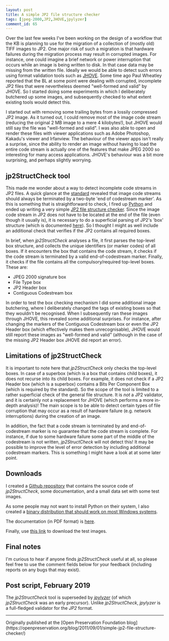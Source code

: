 ```yaml
---
layout: post
title: A simple JP2 file structure checker
tags: [jpeg-2000,JP2,JHOVE,jpylyzer]
comment_id: 65
---
```


Over the last few weeks I've been working on the design of a workflow
that the KB is planning to use for the migration of a collection of
(mostly old) TIFF images to JP2. One major risk of such a migration is
that hardware failures during the migration process may result in
corrupted images. For instance, one could imagine a brief network or
power interruption that occurs while an image is being written to disk.
In that case data may be missing from the written file. Ideally we would
be able to detect such errors using format validation tools such as
[JHOVE](http://hul.harvard.edu/jhove/). Some time ago Paul Wheatley
reported that the BL at some point were dealing with corrupted,
incomplete JP2 files that were nevertheless deemed "well-formed and
valid" by JHOVE. So I started doing some experiments in which I
deliberately butchered up some images, and subsequently checked to what
extent existing tools would detect this.

<!-- more -->

I started out with removing some trailing bytes from a lossily
compressed JP2 image. As it turned out, I could remove most of the image
code stream (reducing the original 2 MB image to a mere 4 kilobytes!),
but JHOVE would still say the file was "well-formed and valid". I was
also able to open and render these files with viewer applications such
as Adobe Photoshop, Kakadu's viewer and Irfanview. The behaviour of the
viewer apps isn't really a surprise, since the ability to render an
image without having to load the entire code stream is actually one of
the features that make JPEG 2000 so interesting for many access
applications. JHOVE's behaviour was a bit more surprising, and perhaps
slightly worrying.

## jp2StructCheck tool

This made me wonder about a way to detect incomplete code streams in JP2
files. A quick glance at the
[standard](http://www.jpeg.org/public/15444-1annexi.pdf) revealed that
image code streams should always be terminated by a two-byte 'end of
codestream marker'. As this is something that is straightforward to
check, I fired up [Python](http://www.python.org/) and ended up writing
a very simple [JP2 file structure
checker](https://github.com/bitsgalore/jp2StructCheck). Since the image
code stream in JP2 does not have to be located at the end of the file
(even though it usually is), it is necessary to do a superficial parsing
of JP2's 'box' structure (which is documented
[here](http://www.jpeg.org/public/15444-1annexi.pdf)). So I thought I
might as well include an additional check that verifies if the JP2
contains all required boxes.

In brief, when *jp2StructCheck* analyses a file, it first parses the
top-level box structure, and collects the unique identifiers (or marker
codes) of all boxes. If it encounters the box that contains the code
stream, it checks if the code stream is terminated by a valid
end-of-codestream marker. Finally, it checks if the file contains all
the compulsory/required top-level boxes. These are:

- JPEG 2000 signature box
- File Type box
- JP2 Header box
- Contiguous Codestream box

In order to test the box checking mechanism I did some additional image
butchering, where I deliberately changed the tags of existing boxes so
that they wouldn't be recognised. When I subsequently ran these images
through JHOVE, this revealed some additional surprises. For instance,
after changing the markers of the Contiguous Codestream box or even the
JP2 Header box (which effectively makes them unrecognisable), JHOVE
would still report these images as "well-formed and valid" (although in
the case of the missing JP2 Header box JHOVE did report an error).

## Limitations of jp2StructCheck

It is important to note here that *jp2StructCheck* only checks the
top-level boxes. In case of a superbox (which is a box that contains
child boxes), it does not recurse into its child boxes. For example, it
does not check if a JP2 Header box (which is a superbox) contains a Bits
Per Component Box (which is required by the standard). So the scope of
the tool is limited to a rather superficial check of the general file
structure. It is *not* a JP2 validator, and it is certainly not a
replacement for JHOVE (which performs a more in-depth analysis)! The
main scope is to be able to detect certain types of file corruption that
may occur as a result of hardware failure (e.g. network interruptions)
during the creation of an image.

In addition, the fact that a code stream is terminated by and
end-of-codestream marker is no guarantee that the code stream is
complete. For instance, if due to some hardware failure some part of the
middle of the codestream is not written, *jp2StructCheck* will not
detect this! It may be possible to improve the level of error detection
by including additional codestream markers. This is something I might
have a look at at some later point.

## Downloads

I created a [Github
repository](https://github.com/bitsgalore/jp2StructCheck) that contains
the source code of *jp2StructCheck*, some documentation, and a small
data set with some test images.

As some people may not want to install Python on their system, I also
created a [binary distribution that should work on most Windows
systems](https://github.com/downloads/bitsgalore/jp2StructCheck/jp2StructCheck31082011distWin32.zip).

The documentation (in PDF format) is
[here](https://github.com/downloads/bitsgalore/jp2StructCheck/jp2StructCheck.pdf).

Finally, use [this
link](https://github.com/downloads/bitsgalore/jp2StructCheck/testImages.zip)
to download the test images.

## Final notes

I'm curious to hear if anyone finds *jp2StructCheck* useful at all, so
please feel free to use the comment fields below for your feedback
(including reports on any bugs that may exist).

## Post script, February 2019

The *jp2StructCheck* tool is superseded by [*jpylyzer*](http://jpylyzer.openpreservation.org/)
(of which *jp2StructCheck* was an early precursor). Unlike *jp2StructCheck*, *jpylyzer* is a
full-fledged validator for the *JP2* format.

<hr>
Originally published at the [Open Preservation Foundation blog](https://openpreservation.org/blog/2011/09/01/simple-jp2-file-structure-checker/)
